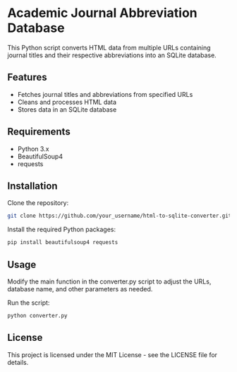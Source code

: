 # Academic Journal Abbreviation Database

This Python script converts HTML data from multiple URLs containing journal titles and their respective abbreviations into an SQLite database.

## Features

- Fetches journal titles and abbreviations from specified URLs
- Cleans and processes HTML data
- Stores data in an SQLite database

## Requirements

- Python 3.x
- BeautifulSoup4
- requests

## Installation

Clone the repository:

```bash
git clone https://github.com/your_username/html-to-sqlite-converter.git
```

Install the required Python packages:

```bash
pip install beautifulsoup4 requests
```

## Usage

Modify the main function in the converter.py script to adjust the URLs, database name, and other parameters as needed.

Run the script:

```bash
python converter.py
```

## License

This project is licensed under the MIT License - see the LICENSE file for details.

